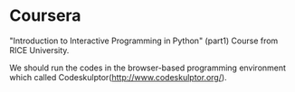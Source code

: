 # Coursera

"Introduction to Interactive Programming in Python"  (part1) Course from RICE University.

We should run the codes in the browser-based programming environment which called Codeskulptor(http://www.codeskulptor.org/).
